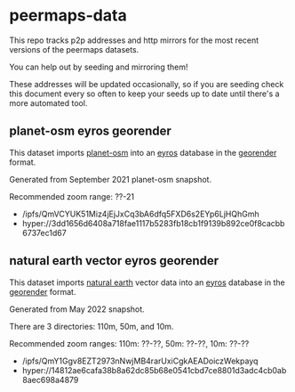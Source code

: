 # peermaps-data

This repo tracks p2p addresses and http mirrors for the most recent versions of
the peermaps datasets.

You can help out by seeding and mirroring them!

These addresses will be updated occasionally, so if you are seeding check this
document every so often to keep your seeds up to date until there's a more
automated tool.

## planet-osm eyros georender

This dataset imports [planet-osm][] into an [eyros][] database in the
[georender][] format.

Generated from September 2021 planet-osm snapshot.

Recommended zoom range: ??-21

* /ipfs/QmVCYUK51Miz4jEjJxCq3bA6dfq5FXD6s2EYp6LjHQhGmh
* hyper://3dd1656d6408a718fae1117b5283fb18cb1f9139b892ce0f8cacbb6737ec1d67

[planet-osm]: https://planet.openstreetmap.org/
[eyros]: https://github.com/peermaps/eyros
[georender]: https://github.com/peermaps/docs/blob/master/georender.md

## natural earth vector eyros georender

This dataset imports [natural earth][] vector data into an [eyros][] database in
the [georender][] format.

Generated from May 2022 snapshot.

There are 3 directories: 110m, 50m, and 10m.

Recommended zoom ranges: 110m: ??-??, 50m: ??-??, 10m: ??-??

* /ipfs/QmY1Ggv8EZT2973nNwjMB4rarUxiCgkAEADoiczWekpayq
* hyper://14812ae6cafa38b8a62dc85b68e0541cbd7ce8801d3adc4cb0ab8aec698a4879

[natural earth]: https://www.naturalearthdata.com/

